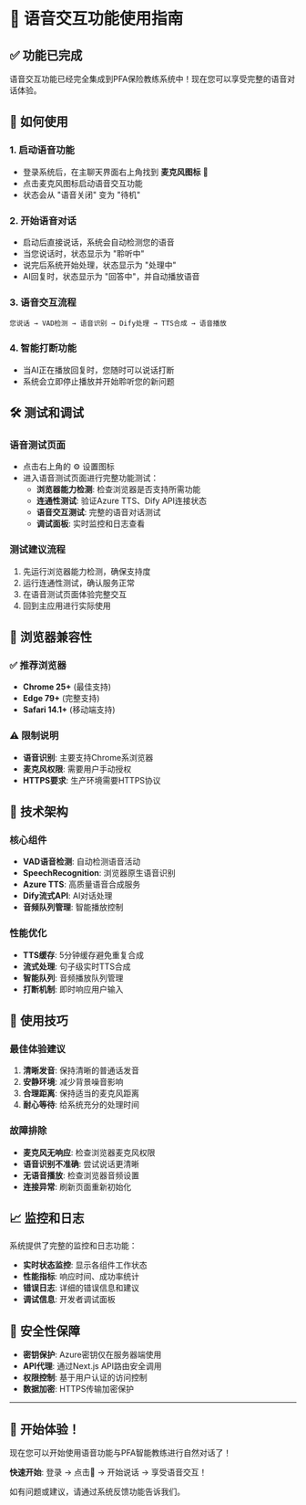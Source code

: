 # 🎤 语音交互功能使用指南

## ✅ 功能已完成

语音交互功能已经完全集成到PFA保险教练系统中！现在您可以享受完整的语音对话体验。

## 🚀 如何使用

### 1. 启动语音功能
- 登录系统后，在主聊天界面右上角找到 **麦克风图标** 🎤
- 点击麦克风图标启动语音交互功能
- 状态会从 "语音关闭" 变为 "待机"

### 2. 开始语音对话
- 启动后直接说话，系统会自动检测您的语音
- 当您说话时，状态显示为 "聆听中"
- 说完后系统开始处理，状态显示为 "处理中"
- AI回复时，状态显示为 "回答中"，并自动播放语音

### 3. 语音交互流程
```
您说话 → VAD检测 → 语音识别 → Dify处理 → TTS合成 → 语音播放
```

### 4. 智能打断功能
- 当AI正在播放回复时，您随时可以说话打断
- 系统会立即停止播放并开始聆听您的新问题

## 🛠️ 测试和调试

### 语音测试页面
- 点击右上角的 ⚙️ 设置图标
- 进入语音测试页面进行完整功能测试：
  - **浏览器能力检测**: 检查浏览器是否支持所需功能
  - **连通性测试**: 验证Azure TTS、Dify API连接状态
  - **语音交互测试**: 完整的语音对话测试
  - **调试面板**: 实时监控和日志查看

### 测试建议流程
1. 先运行浏览器能力检测，确保支持度
2. 运行连通性测试，确认服务正常
3. 在语音测试页面体验完整交互
4. 回到主应用进行实际使用

## 📱 浏览器兼容性

### ✅ 推荐浏览器
- **Chrome 25+** (最佳支持)
- **Edge 79+** (完整支持)
- **Safari 14.1+** (移动端支持)

### ⚠️ 限制说明
- **语音识别**: 主要支持Chrome系浏览器
- **麦克风权限**: 需要用户手动授权
- **HTTPS要求**: 生产环境需要HTTPS协议

## 🔧 技术架构

### 核心组件
- **VAD语音检测**: 自动检测语音活动
- **SpeechRecognition**: 浏览器原生语音识别
- **Azure TTS**: 高质量语音合成服务
- **Dify流式API**: AI对话处理
- **音频队列管理**: 智能播放控制

### 性能优化
- **TTS缓存**: 5分钟缓存避免重复合成
- **流式处理**: 句子级实时TTS合成
- **智能队列**: 音频播放队列管理
- **打断机制**: 即时响应用户输入

## 🎯 使用技巧

### 最佳体验建议
1. **清晰发音**: 保持清晰的普通话发音
2. **安静环境**: 减少背景噪音影响
3. **合理距离**: 保持适当的麦克风距离
4. **耐心等待**: 给系统充分的处理时间

### 故障排除
- **麦克风无响应**: 检查浏览器麦克风权限
- **语音识别不准确**: 尝试说话更清晰
- **无语音播放**: 检查浏览器音频设置
- **连接异常**: 刷新页面重新初始化

## 📈 监控和日志

系统提供了完整的监控和日志功能：
- **实时状态监控**: 显示各组件工作状态
- **性能指标**: 响应时间、成功率统计
- **错误日志**: 详细的错误信息和建议
- **调试信息**: 开发者调试面板

## 🔐 安全性保障

- **密钥保护**: Azure密钥仅在服务器端使用
- **API代理**: 通过Next.js API路由安全调用
- **权限控制**: 基于用户认证的访问控制
- **数据加密**: HTTPS传输加密保护

---

## 🎉 开始体验！

现在您可以开始使用语音功能与PFA智能教练进行自然对话了！

**快速开始**: 登录 → 点击🎤 → 开始说话 → 享受语音交互！

如有问题或建议，请通过系统反馈功能告诉我们。